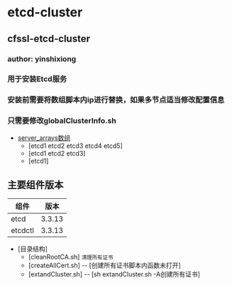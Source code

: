 # etcd-cluster
<!-- TOC -->
## cfssl-etcd-cluster
<!-- /TOC -->
### author: yinshixiong
### 用于安装Etcd服务
### 安装前需要将数组脚本内ip进行替换，如果多节点适当修改配置信息
### 只需要修改globalClusterInfo.sh
- [server_arrays数组](用于录入IP地址)
  - [etcd1 etcd2 etcd3 etcd4 etcd5]
  - [etcd1 etcd2 etcd3]
  - [etcd1]
## 主要组件版本
| 组件 | 版本 |
| --- | --- | 
| etcd| 3.3.13|
| etcdctl| 3.3.13|


- [目录结构]
  - [cleanRootCA.sh]
    `清理所有证书`
  - [createAllCert.sh]
    -- [创建所有证书脚本内函数未打开]
  - [extandCluster.sh]
    -- [sh extandCluster.sh -A创建所有证书]
  
  
